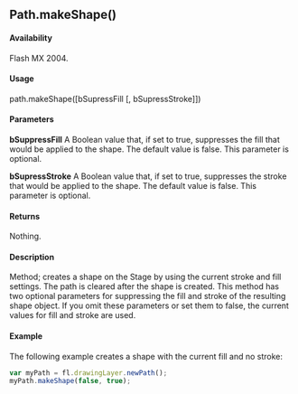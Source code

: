 ## Path.makeShape()

#### Availability

Flash MX 2004.

#### Usage

path.makeShape([bSupressFill [, bSupressStroke]])

#### Parameters

**bSuppressFill** A Boolean value that, if set to true, suppresses the fill that would be applied to the shape. The default value is false. This parameter is optional.

**bSupressStroke** A Boolean value that, if set to true, suppresses the stroke that would be applied to the shape. The default value is false. This parameter is optional.

#### Returns

Nothing.

#### Description

Method; creates a shape on the Stage by using the current stroke and fill settings. The path is cleared after the shape is created. This method has two optional parameters for suppressing the fill and stroke of the resulting shape object. If you omit these parameters or set them to false, the current values for fill and stroke are used.

#### Example

The following example creates a shape with the current fill and no stroke:

```javascript
var myPath = fl.drawingLayer.newPath();
myPath.makeShape(false, true);
```

